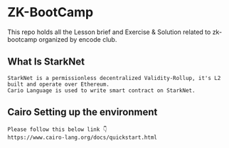 # ZK-BootCamp
 This repo holds all the Lesson brief and Exercise & Solution related to zk-bootcamp organized by encode club. 

## What Is StarkNet
```
StarkNet is a permissionless decentralized Validity-Rollup, it's L2 built and operate over Ethereum.
Cario Language is used to write smart contract on StarkNet.
```

## Cairo Setting up the environment
```
Please follow this below link 👇
https://www.cairo-lang.org/docs/quickstart.html
```
